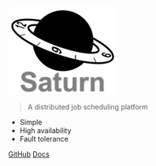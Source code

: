 ![logo](saturn-logo-new.png)

> A distributed job scheduling platform

- Simple
- High availability
- Fault tolerance

[GitHub](https://github.com/vipshop/Saturn)
[Docs](zh-cn/2.x/)
